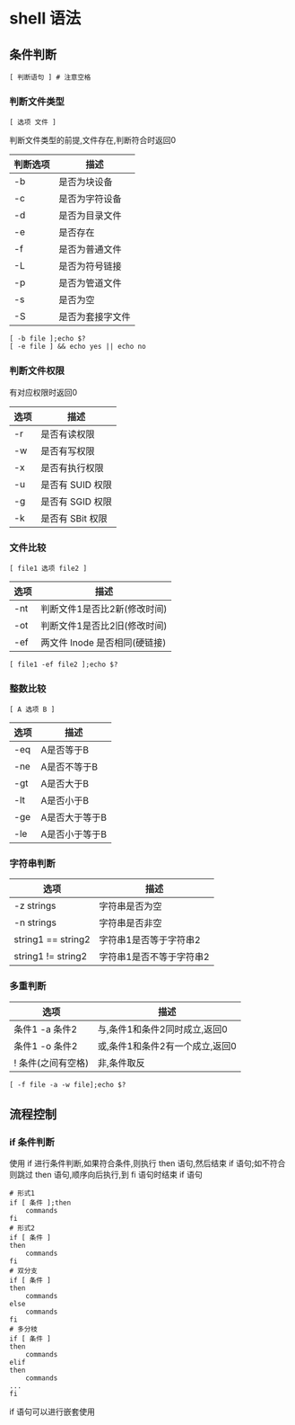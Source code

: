 # shell 语法

## 条件判断

```shell
[ 判断语句 ] # 注意空格
```

### 判断文件类型

```shell
[ 选项 文件 ]
```

判断文件类型的前提,文件存在,判断符合时返回0

| 判断选项 | 描述             |
| -------- | ---------------- |
| -b       | 是否为块设备     |
| -c       | 是否为字符设备   |
| -d       | 是否为目录文件   |
| -e       | 是否存在         |
| -f       | 是否为普通文件   |
| -L       | 是否为符号链接   |
| -p       | 是否为管道文件   |
| -s       | 是否为空         |
| -S       | 是否为套接字文件 |

```shell
[ -b file ];echo $?
[ -e file ] && echo yes || echo no
```

### 判断文件权限

有对应权限时返回0

| 选项 | 描述             |
| ---- | ---------------- |
| -r   | 是否有读权限     |
| -w   | 是否有写权限     |
| -x   | 是否有执行权限   |
| -u   | 是否有 SUID 权限 |
| -g   | 是否有 SGID 权限 |
| -k   | 是否有 SBit 权限 |

### 文件比较

```shell
[ file1 选项 file2 ]
```

| 选项 | 描述                          |
| ---- | ----------------------------- |
| -nt  | 判断文件1是否比2新(修改时间)  |
| -ot  | 判断文件1是否比2旧(修改时间)  |
| -ef  | 两文件 Inode 是否相同(硬链接) |

```shell
[ file1 -ef file2 ];echo $?
```

### 整数比较

```shell
[ A 选项 B ]
```

| 选项 | 描述           |
| ---- | -------------- |
| -eq  | A是否等于B     |
| -ne  | A是否不等于B   |
| -gt  | A是否大于B     |
| -lt  | A是否小于B     |
| -ge  | A是否大于等于B |
| -le  | A是否小于等于B |

### 字符串判断

| 选项               | 描述                     |
| ------------------ | ------------------------ |
| -z strings         | 字符串是否为空           |
| -n strings         | 字符串是否非空           |
| string1 == string2 | 字符串1是否等于字符串2   |
| string1 != string2 | 字符串1是否不等于字符串2 |

### 多重判断

| 选项               | 描述                            |
| ------------------ | ------------------------------- |
| 条件1 -a 条件2     | 与,条件1和条件2同时成立,返回0   |
| 条件1 -o 条件2     | 或,条件1和条件2有一个成立,返回0 |
| ! 条件(之间有空格) | 非,条件取反                     |

```shell
[ -f file -a -w file];echo $?
```

## 流程控制

### if 条件判断

使用 if 进行条件判断,如果符合条件,则执行 then 语句,然后结束 if 语句;如不符合则跳过 then 语句,顺序向后执行,到 fi 语句时结束 if 语句

```shell
# 形式1
if [ 条件 ];then
	commands
fi
# 形式2
if [ 条件 ]
then
	commands
fi
# 双分支
if [ 条件 ]
then
	commands
else
	commands
fi
# 多分枝
if [ 条件 ]
then
	commands
elif
then
	commands
...
fi
```

if 语句可以进行嵌套使用

